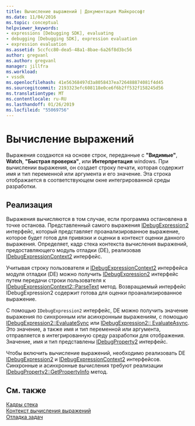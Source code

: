 ```yaml
---
title: Вычисление выражений | Документация Майкрософт
ms.date: 11/04/2016
ms.topic: conceptual
helpviewer_keywords:
- expressions [Debugging SDK], evaluating
- debugging [Debugging SDK], expression evaluation
- expression evaluation
ms.assetid: 5ccfcc80-dea5-48a1-8bae-6a26f8d3bc56
author: gregvanl
ms.author: gregvanl
manager: jillfra
ms.workload:
- vssdk
ms.openlocfilehash: 41e56368497d3a8058437ea726488874081f4d45
ms.sourcegitcommit: 2193323efc608118e0ce6f6b2ff532f158245d56
ms.translationtype: MT
ms.contentlocale: ru-RU
ms.lasthandoff: 01/26/2019
ms.locfileid: "55069756"
---
```

# <a name="evaluate-expressions"></a>Вычисление выражений
Выражения создаются на основе строк, переданные с **"Видимые"**, **Watch**, **"Быстрая проверка"**, или **Интерпретация** windows. При вычислении выражения, он создает строку печати, которая содержит имя и тип переменной или аргумента и его значение. Эта строка отображается в соответствующем окне интегрированной среды разработки.  
  
## <a name="implementation"></a>Реализация  
 Выражения вычисляются в том случае, если программа остановлена в точке останова. Представленный самого выражения [IDebugExpression2](../../extensibility/debugger/reference/idebugexpression2.md) интерфейс, который представляет проанализированное выражение, которое будет готов для привязки и оценки в контекст оценки данного выражения. Определяет, кадр стека контекста вычисления выражений, предоставляющего модуль отладки (DE), реализовав [IDebugExpressionContext2](../../extensibility/debugger/reference/idebugexpressioncontext2.md) интерфейс.  
  
 Учитывая строку пользователя и [IDebugExpressionContext2](../../extensibility/debugger/reference/idebugexpressioncontext2.md) интерфейса модуля отладки (DE) можно получить [IDebugExpression2](../../extensibility/debugger/reference/idebugexpression2.md) интерфейс путем передачи строки пользователя к [ IDebugExpressionContext2::ParseText](../../extensibility/debugger/reference/idebugexpressioncontext2-parsetext.md) метод. Возвращаемый интерфейс IDebugExpression2 содержит готова для оценки проанализированное выражение.  
  
 С помощью `IDebugExpression2` интерфейс, DE можно получить значение выражения по синхронным или асинхронным выражениям, с помощью [IDebugExpression2::EvaluateSync](../../extensibility/debugger/reference/idebugexpression2-evaluatesync.md) или [IDebugExpression2:: EvaluateAsync](../../extensibility/debugger/reference/idebugexpression2-evaluateasync.md). Это значение, а также имя и тип переменной или аргумента, отправляется в интегрированную среду разработки для отображения. Значение, имя и тип представлены [IDebugProperty2](../../extensibility/debugger/reference/idebugproperty2.md) интерфейс.  
  
 Чтобы включить вычисление выражений, необходимо реализовать DE [IDebugExpression2](../../extensibility/debugger/reference/idebugexpression2.md) и [IDebugExpressionContext2](../../extensibility/debugger/reference/idebugexpressioncontext2.md) интерфейсов. Синхронные и асинхронные вычисления требуют реализации [IDebugProperty2::GetPropertyInfo](../../extensibility/debugger/reference/idebugproperty2-getpropertyinfo.md) метод.  
  
## <a name="see-also"></a>См. также  
 [Кадры стека](../../extensibility/debugger/stack-frames.md)   
 [Контекст вычисления выражений](../../extensibility/debugger/expression-evaluation-context.md)   
 [Отладка задач](../../extensibility/debugger/debugging-tasks.md)